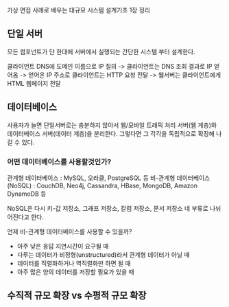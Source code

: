 가상 면접 사례로 배우는 대규모 시스템 설계기초 1장 정리

## 단일 서버
모든 컴포넌트가 단 한대에 서버에서 실행되는 간단한 시스템 부터 설계한다.

클라이언트 DNS에 도메인 이름으로 IP 질의 -> 클라이언트는 DNS 조회 결과로 IP 얻어옴 -> 
얻어온 IP 주소로 클라이언트는 HTTP 요청 전달 -> 웹서버는 클라이언트에게 HTML 웹페이지 전달

## 데이터베이스

사용자가 늘면 단일서버로는 충분하지 않아서 웹/모바일 트래픽 처리 서버(웹 계층)와 데이터베이스 서버(데이터 계층)을 분리한다.
그렇다면 그 각각을 독립적으로 확장해 나갈 수 있다.

### 어떤 데이터베이스를 사용할것인가?

관계형 데이터베이스 :  MySQL, 오라클, PostgreSQL 등
비-관계형 데이터베이스 (NoSQL) :  CouchDB, Neo4j, Cassandra, HBase, MongoDB, Amazon DynamoDB 등

NoSQL은 다시 키-값 저장소, 그래프 저장소, 칼럼 저장소, 문서 저장소 네 부류로 나뉘어진다고 한다.

언제 비-관계형 데이터베이스를 사용할 수 있을까?

* 아주 낮은 응답 지연시간이 요구될 때
* 다루는 데이터가 비정형(unstructured)라서 관계형 데이터가 아닐 때
* 데이터를 직렬화하거나 역직렬화만 하면 될 때
* 아주 많은 양의 데이터를 저장할 필요가 있을 때

## 수직적 규모 확장 vs 수평적 규모 확장
